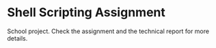 # Shell Scripting Assignment

School project. Check the assignment and the technical report for more details.
